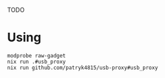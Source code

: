 TODO

# Using
```
modprobe raw-gadget
nix run .#usb_proxy
nix run github.com/patryk4815/usb-proxy#usb_proxy
```